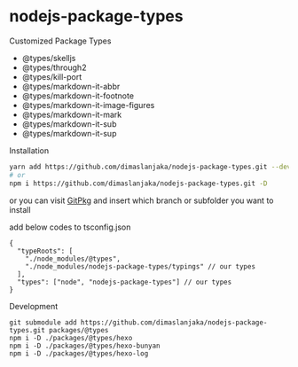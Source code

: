 # nodejs-package-types
Customized Package Types
- @types/skelljs
- @types/through2
- @types/kill-port
- @types/markdown-it-abbr
- @types/markdown-it-footnote
- @types/markdown-it-image-figures
- @types/markdown-it-mark
- @types/markdown-it-sub
- @types/markdown-it-sup

Installation
```bash
yarn add https://github.com/dimaslanjaka/nodejs-package-types.git --dev
# or
npm i https://github.com/dimaslanjaka/nodejs-package-types.git -D
```

or you can visit [GitPkg](https://gitpkg.vercel.app/) and insert which branch or subfolder you want to install

add below codes to tsconfig.json
```jsonc
{
  "typeRoots": [
    "./node_modules/@types",
    "./node_modules/nodejs-package-types/typings" // our types
  ],
  "types": ["node", "nodejs-package-types"] // our types
}
```

Development
```shell
git submodule add https://github.com/dimaslanjaka/nodejs-package-types.git packages/@types
npm i -D ./packages/@types/hexo
npm i -D ./packages/@types/hexo-bunyan
npm i -D ./packages/@types/hexo-log
```
